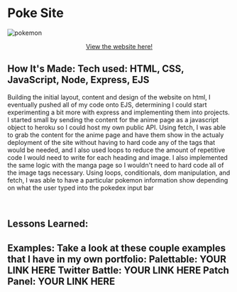 # Poke Site

![pokemon](https://user-images.githubusercontent.com/66279068/174390206-de328be6-86a2-4196-84c0-6c6828d954e9.PNG)

<div align = 'center'><a href = 'https://pk-mon-site.herokuapp.com/'>View the website here!</a></div>


## How It's Made: Tech used: HTML, CSS, JavaScript, Node, Express, EJS
Building the initial layout, content and design of the website on html, I eventually pushed all of my code onto EJS, determining I could start experimenting a bit more with express and implementing them into projects.  I started small by sending the content for the anime page as a javascript object to heroku so I could host my own public API.  Using fetch, I was able to grab the content for the anime page and have them show in the actualy deployment of the site without having to hard code any of the tags that would be needed, and I also used loops to reduce the amount of repetitive code I would need to write for each heading and image.  I also implemented the same logic with the manga page so I wouldn't need to hard code all of the image tags necessary.  Using loops, conditionals, dom manipulation, and fetch, I was able to have a particular pokemon information show depending on what the user typed into the pokedex input bar

</br>

## Lessons Learned:


## Examples: Take a look at these couple examples that I have in my own portfolio: Palettable: YOUR LINK HERE Twitter Battle: YOUR LINK HERE Patch Panel: YOUR LINK HERE

